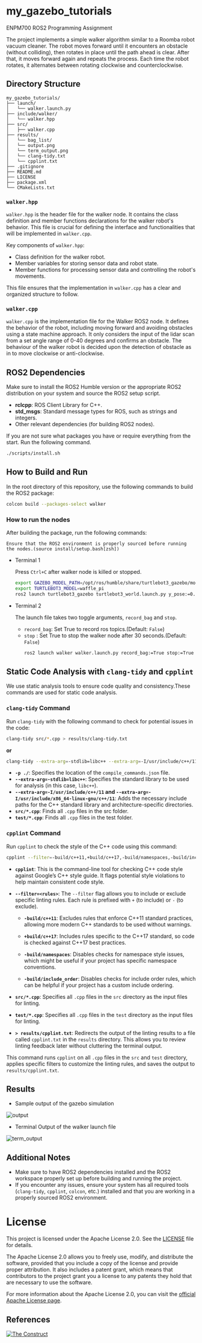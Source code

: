 # my_gazebo_tutorials
ENPM700 ROS2 Programming Assignment

The project implements a simple walker algorithm similar to a Roomba robot vacuum cleaner. The robot moves forward until it encounters an obstacle (without colliding), then rotates in place until the path ahead is clear. After that, it moves forward again and repeats the process. Each time the robot rotates, it alternates between rotating clockwise and counterclockwise.

## Directory Structure
```
my_gazebo_tutorials/
├── launch/
│   └── walker.launch.py
├── include/walker/
│   └── walker.hpp
├── src/
│   ├── walker.cpp
├── results/
│   └── bag_list/
│   └── output.png
│   └── term_output.png
│   └── clang-tidy.txt
│   └── cpplint.txt
├── .gitignore
├── README.md
├── LICENSE
├── package.xml
└── CMakeLists.txt
```

### `walker.hpp`

`walker.hpp` is the header file for the walker node. It contains the class definition and member functions declarations for the walker robot's behavior. This file is crucial for defining the interface and functionalities that will be implemented in `walker.cpp`.

Key components of `walker.hpp`:
- Class definition for the walker robot.
- Member variables for storing sensor data and robot state.
- Member functions for processing sensor data and controlling the robot's movements.

This file ensures that the implementation in `walker.cpp` has a clear and organized structure to follow.

### `walker.cpp`

`walker.cpp` is the implementation file for the Walker ROS2 node. It defines the behavior of the robot, including moving forward and avoiding obstacles using a state machine approach. It only considers the input of the lidar scan from a set angle range of 0-40 degrees and confirms an obstacle. The behaviour of the walker robot is decided upon the detection of obstacle as in to move clockwise or anti-clockwise.

## ROS2 Dependencies
Make sure to install the ROS2 Humble version or the appropriate ROS2 distribution on your system and source the ROS2 setup script.
- **rclcpp**: ROS Client Library for C++.
- **std_msgs**: Standard message types for ROS, such as strings and integers.
- Other relevant dependencies (for building ROS2 nodes).

If you are not sure what packages you have or require everything from the start. Run the following command.

```bash
./scripts/install.sh
```

## How to Build and Run

In the root directory of this repository, use the following commands to build the ROS2 package:

```bash
colcon build --packages-select walker
```

### How to run the nodes

After building the package, run the following commands:

`Ensure that the ROS2 environment is properly sourced before running the nodes.(source install/setup.bash[zsh])`

- Terminal 1

  Press `Ctrl+C` after walker node is killed or stopped.
    ```bash
    export GAZEBO_MODEL_PATH=/opt/ros/humble/share/turtlebot3_gazebo/models/
    export TURTLEBOT3_MODEL=waffle_pi
    ros2 launch turtlebot3_gazebo turtlebot3_world.launch.py y_pose:=0.0
    ```

- Terminal 2

  The launch file takes two toggle arguments, `record_bag` and `stop`.
  - `record_bag`: Set True to record ros topics.(Default: `False`)
  - `stop` : Set True to stop the walker node after 30 seconds.(Default: `False`)
    ```bash
    ros2 launch walker walker.launch.py record_bag:=True stop:=True
    ```

## Static Code Analysis with `clang-tidy` and `cpplint`

We use static analysis tools to ensure code quality and consistency.These commands are used for static code analysis.

### `clang-tidy` Command

Run `clang-tidy` with the following command to check for potential issues in the code:

```bash
clang-tidy src/*.cpp > results/clang-tidy.txt
```
**or**
```bash
clang-tidy --extra-arg=-stdlib=libc++ --extra-arg=-I/usr/include/c++/11 --extra-arg=-I/usr/include/x86_64-linux-gnu/c++/11 src/*.cpp > results/clang-tidy.txt
```

- **`-p ./`**: Specifies the location of the `compile_commands.json` file.
- **`--extra-arg=-stdlib=libc++`**: Specifies the standard library to be used for analysis (in this case, `libc++`).
- **`--extra-arg=-I/usr/include/c++/11` and `--extra-arg=-I/usr/include/x86_64-linux-gnu/c++/11`**: Adds the necessary include paths for the C++ standard library and architecture-specific directories.
- **`src/*.cpp`**: Finds all `.cpp` files in the src folder.
- **`test/*.cpp`**: Finds all `.cpp` files in the test folder.

### `cpplint` Command

Run `cpplint` to check the style of the C++ code using this command:

```bash
cpplint --filter=-build/c++11,+build/c++17,-build/namespaces,-build/include_order src/*.cpp >  results/cpplint.txt;
```

- **`cpplint`**: This is the command-line tool for checking C++ code style against Google’s C++ style guide. It flags potential style violations to help maintain consistent code style.

- **`--filter=<rules>`**: The `--filter` flag allows you to include or exclude specific linting rules. Each rule is prefixed with `+` (to include) or `-` (to exclude).

  - **`-build/c++11`**: Excludes rules that enforce C++11 standard practices, allowing more modern C++ standards to be used without warnings.

  - **`+build/c++17`**: Includes rules specific to the C++17 standard, so code is checked against C++17 best practices.

  - **`-build/namespaces`**: Disables checks for namespace style issues, which might be useful if your project has specific namespace conventions.

  - **`-build/include_order`**: Disables checks for include order rules, which can be helpful if your project has a custom include ordering.

- **`src/*.cpp`**: Specifies all `.cpp` files in the `src` directory as the input files for linting.

- **`test/*.cpp`**: Specifies all `.cpp` files in the `test` directory as the input files for linting.

- **`> results/cpplint.txt`**: Redirects the output of the linting results to a file called `cpplint.txt` in the `results` directory. This allows you to review linting feedback later without cluttering the terminal output.

This command runs `cpplint` on all `.cpp` files in the `src` and `test` directory, applies specific filters to customize the linting rules, and saves the output to `results/cpplint.txt`.

## Results
- Sample output of the gazebo simulation

![output](results/output_spawn.png)

- Terminal Output of the walker launch file

![term_output](results/terminal_output.png)


## Additional Notes

- Make sure to have ROS2 dependencies installed and the ROS2 workspace properly set up before building and running the project.
- If you encounter any issues, ensure your system has all required tools (`clang-tidy`, `cpplint`, `colcon`, etc.) installed and that you are working in a properly sourced ROS2 environment.

# License

This project is licensed under the Apache License 2.0. See the [LICENSE](LICENSE) file for details.

The Apache License 2.0 allows you to freely use, modify, and distribute the software, provided that you include a copy of the license and provide proper attribution. It also includes a patent grant, which means that contributors to the project grant you a license to any patents they hold that are necessary to use the software.

For more information about the Apache License 2.0, you can visit the [official Apache License page](https://www.apache.org/licenses/LICENSE-2.0).

## References
[![The Construct](https://img.shields.io/badge/The%20Construct-Read%20LaserScan%20Data-blue)](https://www.theconstruct.ai/read-laserscan-data/)
